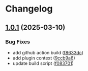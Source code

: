 # Changelog

## [1.0.1](https://github.com/untrustedmodders/plugify-module-golang/compare/v1.0.0...v1.0.1) (2025-03-10)


### Bug Fixes

* add github action build ([f8633dc](https://github.com/untrustedmodders/plugify-module-golang/commit/f8633dcf00ab588c93c400548c1ac65224d81cb9))
* add plugin context ([9ccb9a6](https://github.com/untrustedmodders/plugify-module-golang/commit/9ccb9a63528a4bd778129646e63fadabc5f1e3aa))
* update build script ([f083701](https://github.com/untrustedmodders/plugify-module-golang/commit/f083701c63097112e8a431dba8e4bf955ee141a2))
